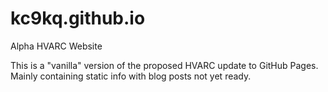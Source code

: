 # kc9kq.github.io
Alpha HVARC Website

This is a "vanilla" version of the proposed HVARC update to GitHub Pages.
Mainly containing static info with blog posts not yet ready.
